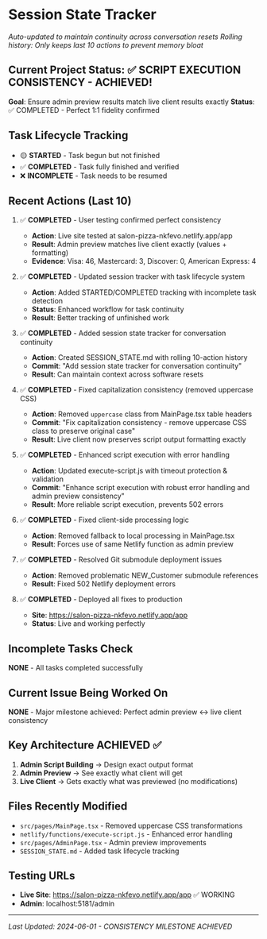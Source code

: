 # Session State Tracker
*Auto-updated to maintain continuity across conversation resets*
*Rolling history: Only keeps last 10 actions to prevent memory bloat*

## Current Project Status: ✅ SCRIPT EXECUTION CONSISTENCY - ACHIEVED! 
**Goal**: Ensure admin preview results match live client results exactly
**Status**: ✅ COMPLETED - Perfect 1:1 fidelity confirmed

## Task Lifecycle Tracking
- 🟡 **STARTED** - Task begun but not finished
- ✅ **COMPLETED** - Task fully finished and verified
- ❌ **INCOMPLETE** - Task needs to be resumed

## Recent Actions (Last 10)
1. ✅ **COMPLETED** - User testing confirmed perfect consistency
   - **Action**: Live site tested at salon-pizza-nkfevo.netlify.app/app
   - **Result**: Admin preview matches live client exactly (values + formatting)
   - **Evidence**: Visa: 46, Mastercard: 3, Discover: 0, American Express: 4

2. ✅ **COMPLETED** - Updated session tracker with task lifecycle system
   - **Action**: Added STARTED/COMPLETED tracking with incomplete task detection
   - **Status**: Enhanced workflow for task continuity
   - **Result**: Better tracking of unfinished work

3. ✅ **COMPLETED** - Added session state tracker for conversation continuity
   - **Action**: Created SESSION_STATE.md with rolling 10-action history
   - **Commit**: "Add session state tracker for conversation continuity"
   - **Result**: Can maintain context across software resets

4. ✅ **COMPLETED** - Fixed capitalization consistency (removed uppercase CSS)
   - **Action**: Removed `uppercase` class from MainPage.tsx table headers
   - **Commit**: "Fix capitalization consistency - remove uppercase CSS class to preserve original case"
   - **Result**: Live client now preserves script output formatting exactly

5. ✅ **COMPLETED** - Enhanced script execution with error handling  
   - **Action**: Updated execute-script.js with timeout protection & validation
   - **Commit**: "Enhance script execution with robust error handling and admin preview consistency"
   - **Result**: More reliable script execution, prevents 502 errors

6. ✅ **COMPLETED** - Fixed client-side processing logic
   - **Action**: Removed fallback to local processing in MainPage.tsx 
   - **Result**: Forces use of same Netlify function as admin preview

7. ✅ **COMPLETED** - Resolved Git submodule deployment issues
   - **Action**: Removed problematic NEW_Customer submodule references
   - **Result**: Fixed 502 Netlify deployment errors

8. ✅ **COMPLETED** - Deployed all fixes to production
   - **Site**: https://salon-pizza-nkfevo.netlify.app/app
   - **Status**: Live and working perfectly

## Incomplete Tasks Check
**NONE** - All tasks completed successfully

## Current Issue Being Worked On
**NONE** - Major milestone achieved: Perfect admin preview ↔ live client consistency

## Key Architecture ACHIEVED ✅
1. **Admin Script Building** → Design exact output format
2. **Admin Preview** → See exactly what client will get  
3. **Live Client** → Gets exactly what was previewed (no modifications)

## Files Recently Modified
- `src/pages/MainPage.tsx` - Removed uppercase CSS transformations
- `netlify/functions/execute-script.js` - Enhanced error handling
- `src/pages/AdminPage.tsx` - Admin preview improvements
- `SESSION_STATE.md` - Added task lifecycle tracking

## Testing URLs
- **Live Site**: https://salon-pizza-nkfevo.netlify.app/app ✅ WORKING
- **Admin**: localhost:5181/admin

---
*Last Updated: 2024-06-01 - CONSISTENCY MILESTONE ACHIEVED* 